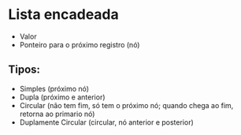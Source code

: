 # Lista encadeada

- Valor
- Ponteiro para o próximo registro (nó)

## Tipos:
- Simples (próximo nó)
- Dupla (próximo e anterior)
- Circular (não tem fim, só tem o próximo nó; quando chega ao fim, retorna ao primario nó)
- Duplamente Circular (circular, nó anterior e posterior)